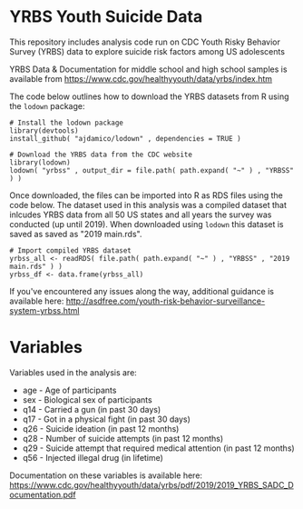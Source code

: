 # YRBS Youth Suicide Data
This repository includes analysis code run on CDC Youth Risky Behavior Survey (YRBS) data to explore suicide risk factors among US adolescents

YRBS Data & Documentation for middle school and high school samples is available from https://www.cdc.gov/healthyyouth/data/yrbs/index.htm


The code below outlines how to download the YRBS datasets from R using the `lodown` package:
```
# Install the lodown package
library(devtools)
install_github( "ajdamico/lodown" , dependencies = TRUE )

# Download the YRBS data from the CDC website
library(lodown)
lodown( "yrbss" , output_dir = file.path( path.expand( "~" ) , "YRBSS" ) )
```

Once downloaded, the files can be imported into R as RDS files using the code below. The dataset used in this analysis was a compiled dataset that inlcudes YRBS data from all 50 US states and all years the survey was conducted (up until 2019). When downloaded using `lodown` this dataset is saved as saved as "2019 main.rds".

```
# Import compiled YRBS dataset
yrbss_all <- readRDS( file.path( path.expand( "~" ) , "YRBSS" , "2019 main.rds" ) )
yrbss_df <- data.frame(yrbss_all)
```

If you've encountered any issues along the way, additional guidance is available here: <http://asdfree.com/youth-risk-behavior-surveillance-system-yrbss.html>

# Variables 

Variables used in the analysis are:
* age - Age of participants
* sex - Biological sex of participants
* q14 - Carried a gun (in past 30 days)
* q17 - Got in a physical fight (in past 30 days)
* q26 - Suicide ideation (in past 12 months)
* q28 - Number of suicide attempts (in past 12 months)
* q29 - Suicide attempt that required medical attention (in past 12 months)
* q56 - Injected illegal drug (in lifetime)

Documentation on these variables is available here: <https://www.cdc.gov/healthyyouth/data/yrbs/pdf/2019/2019_YRBS_SADC_Documentation.pdf>
